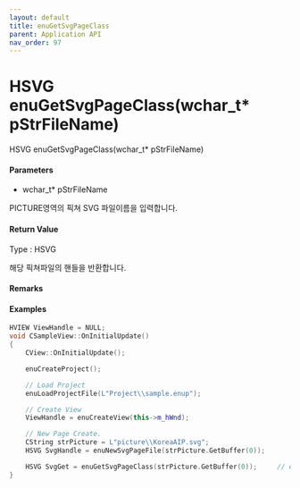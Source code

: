 ```yaml
---
layout: default
title: enuGetSvgPageClass
parent: Application API
nav_order: 97
---
```

# HSVG enuGetSvgPageClass\(wchar\_t\* pStrFileName\)

HSVG enuGetSvgPageClass\(wchar\_t\* pStrFileName\)

#### Parameters

* wchar\_t\* pStrFileName

PICTURE영역의 픽쳐 SVG 파일이름을 입력합니다.

#### Return Value

Type : HSVG

해당 픽쳐파일의 핸들을 반환합니다.

#### Remarks

#### Examples

```cpp
HVIEW ViewHandle = NULL; 
void CSampleView::OnInitialUpdate() 
{ 
    CView::OnInitialUpdate(); 

    enuCreateProject(); 

    // Load Project
    enuLoadProjectFile(L"Project\\sample.enup"); 

    // Create View
    ViewHandle = enuCreateView(this->m_hWnd); 

    // New Page Create. 
    CString strPicture = L"picture\\KoreaAIP.svg"; 
    HSVG SvgHandle = enuNewSvgPageFile(strPicture.GetBuffer(0)); 

    HSVG SvgGet = enuGetSvgPageClass(strPicture.GetBuffer(0));     // equal SvgHandle == SvgGet 
}
```



